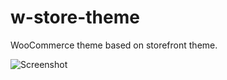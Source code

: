 # w-store-theme
WooCommerce theme based on storefront theme.

![Screenshot](https://github.com/ninghao/w-store-theme/blob/master/screenshot.png?raw=true "Screenshot")
